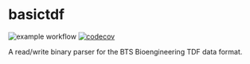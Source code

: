 # basictdf

![example workflow](https://github.com/marnunez/basictdf/actions/workflows/test.yml/badge.svg)
[![codecov](https://codecov.io/gh/marnunez/basictdf/branch/master/graph/badge.svg?token=7BP5TOHNBF)](https://codecov.io/gh/marnunez/basictdf)

A read/write binary parser for the BTS Bioengineering TDF data format.
